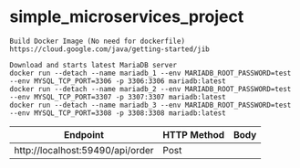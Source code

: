 ﻿# simple_microservices_project

```
Build Docker Image (No need for dockerfile)
https://cloud.google.com/java/getting-started/jib
```
```
Download and starts latest MariaDB server
docker run --detach --name mariadb_1 --env MARIADB_ROOT_PASSWORD=test --env MYSQL_TCP_PORT=3306 -p 3306:3306 mariadb:latest
docker run --detach --name mariadb_2 --env MARIADB_ROOT_PASSWORD=test --env MYSQL_TCP_PORT=3307 -p 3307:3307 mariadb:latest
docker run --detach --name mariadb_3 --env MARIADB_ROOT_PASSWORD=test --env MYSQL_TCP_PORT=3308 -p 3308:3308 mariadb:latest
```


| Endpoint                         | HTTP Method | Body |
|----------------------------------|:------------|------|
| http://localhost:59490/api/order | Post        |      |
